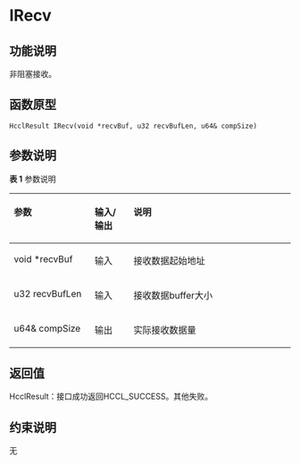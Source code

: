 # IRecv<a name="ZH-CN_TOPIC_0000002031186521"></a>

## 功能说明<a name="zh-cn_topic_0000001929459150_section2437mcpsimp"></a>

非阻塞接收。

## 函数原型<a name="zh-cn_topic_0000001929459150_section2434mcpsimp"></a>

```
HcclResult IRecv(void *recvBuf, u32 recvBufLen, u64& compSize)
```

## 参数说明<a name="zh-cn_topic_0000001929459150_section2440mcpsimp"></a>

**表 1**  参数说明

<a name="zh-cn_topic_0000001929459150_table2442mcpsimp"></a>
<table><thead align="left"><tr id="zh-cn_topic_0000001929459150_row2449mcpsimp"><th class="cellrowborder" valign="top" width="28.71%" id="mcps1.2.4.1.1"><p id="zh-cn_topic_0000001929459150_p2451mcpsimp"><a name="zh-cn_topic_0000001929459150_p2451mcpsimp"></a><a name="zh-cn_topic_0000001929459150_p2451mcpsimp"></a>参数</p>
</th>
<th class="cellrowborder" valign="top" width="13.86%" id="mcps1.2.4.1.2"><p id="zh-cn_topic_0000001929459150_p2453mcpsimp"><a name="zh-cn_topic_0000001929459150_p2453mcpsimp"></a><a name="zh-cn_topic_0000001929459150_p2453mcpsimp"></a>输入/输出</p>
</th>
<th class="cellrowborder" valign="top" width="57.43000000000001%" id="mcps1.2.4.1.3"><p id="zh-cn_topic_0000001929459150_p2455mcpsimp"><a name="zh-cn_topic_0000001929459150_p2455mcpsimp"></a><a name="zh-cn_topic_0000001929459150_p2455mcpsimp"></a>说明</p>
</th>
</tr>
</thead>
<tbody><tr id="zh-cn_topic_0000001929459150_row2457mcpsimp"><td class="cellrowborder" valign="top" width="28.71%" headers="mcps1.2.4.1.1 "><p id="zh-cn_topic_0000001929459150_p2459mcpsimp"><a name="zh-cn_topic_0000001929459150_p2459mcpsimp"></a><a name="zh-cn_topic_0000001929459150_p2459mcpsimp"></a>void *recvBuf</p>
</td>
<td class="cellrowborder" valign="top" width="13.86%" headers="mcps1.2.4.1.2 "><p id="zh-cn_topic_0000001929459150_p2461mcpsimp"><a name="zh-cn_topic_0000001929459150_p2461mcpsimp"></a><a name="zh-cn_topic_0000001929459150_p2461mcpsimp"></a>输入</p>
</td>
<td class="cellrowborder" valign="top" width="57.43000000000001%" headers="mcps1.2.4.1.3 "><p id="zh-cn_topic_0000001929459150_p2463mcpsimp"><a name="zh-cn_topic_0000001929459150_p2463mcpsimp"></a><a name="zh-cn_topic_0000001929459150_p2463mcpsimp"></a>接收数据起始地址</p>
</td>
</tr>
<tr id="zh-cn_topic_0000001929459150_row2464mcpsimp"><td class="cellrowborder" valign="top" width="28.71%" headers="mcps1.2.4.1.1 "><p id="zh-cn_topic_0000001929459150_p2466mcpsimp"><a name="zh-cn_topic_0000001929459150_p2466mcpsimp"></a><a name="zh-cn_topic_0000001929459150_p2466mcpsimp"></a>u32 recvBufLen</p>
</td>
<td class="cellrowborder" valign="top" width="13.86%" headers="mcps1.2.4.1.2 "><p id="zh-cn_topic_0000001929459150_p2468mcpsimp"><a name="zh-cn_topic_0000001929459150_p2468mcpsimp"></a><a name="zh-cn_topic_0000001929459150_p2468mcpsimp"></a>输入</p>
</td>
<td class="cellrowborder" valign="top" width="57.43000000000001%" headers="mcps1.2.4.1.3 "><p id="zh-cn_topic_0000001929459150_p2470mcpsimp"><a name="zh-cn_topic_0000001929459150_p2470mcpsimp"></a><a name="zh-cn_topic_0000001929459150_p2470mcpsimp"></a>接收数据buffer大小</p>
</td>
</tr>
<tr id="zh-cn_topic_0000001929459150_row2471mcpsimp"><td class="cellrowborder" valign="top" width="28.71%" headers="mcps1.2.4.1.1 "><p id="zh-cn_topic_0000001929459150_p2473mcpsimp"><a name="zh-cn_topic_0000001929459150_p2473mcpsimp"></a><a name="zh-cn_topic_0000001929459150_p2473mcpsimp"></a>u64&amp; compSize</p>
</td>
<td class="cellrowborder" valign="top" width="13.86%" headers="mcps1.2.4.1.2 "><p id="zh-cn_topic_0000001929459150_p2475mcpsimp"><a name="zh-cn_topic_0000001929459150_p2475mcpsimp"></a><a name="zh-cn_topic_0000001929459150_p2475mcpsimp"></a>输出</p>
</td>
<td class="cellrowborder" valign="top" width="57.43000000000001%" headers="mcps1.2.4.1.3 "><p id="zh-cn_topic_0000001929459150_p2477mcpsimp"><a name="zh-cn_topic_0000001929459150_p2477mcpsimp"></a><a name="zh-cn_topic_0000001929459150_p2477mcpsimp"></a>实际接收数据量</p>
</td>
</tr>
</tbody>
</table>

## 返回值<a name="zh-cn_topic_0000001929459150_section2478mcpsimp"></a>

HcclResult：接口成功返回HCCL\_SUCCESS。其他失败。

## 约束说明<a name="zh-cn_topic_0000001929459150_section2481mcpsimp"></a>

无

